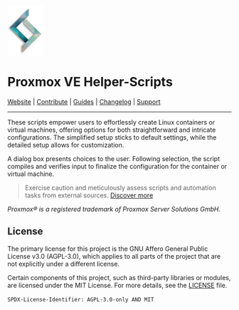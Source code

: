 ![Proxmox VE Helper-Scripts Logo](./misc/images/logo-81x112.png)

# Proxmox VE Helper-Scripts

[Website](#) | [Contribute](./.github/CONTRIBUTING.md) | [Guides](./USER_SUBMITTED_GUIDES.md) | [Changelog](./CHANGELOG.md) | [Support](#)

---

These scripts empower users to effortlessly create Linux containers or virtual machines, offering options for both straightforward and intricate configurations. The simplified setup sticks to default settings, while the detailed setup allows for customization.

A dialog box presents choices to the user. Following selection, the script compiles and verifies input to finalize the configuration for the container or virtual machine.

> Exercise caution and meticulously assess scripts and automation tasks from external sources. [Discover more](./CODE-AUDIT.md)

_Proxmox® is a registered trademark of Proxmox Server Solutions GmbH._



## License

The primary license for this project is the GNU Affero General Public License v3.0 (AGPL-3.0), which applies to all parts of the project that are not explicitly under a different license.

Certain components of this project, such as third-party libraries or modules, are licensed under the MIT License. For more details, see the <a href="./LICENSE">LICENSE</a> file.

`SPDX-License-Identifier: AGPL-3.0-only AND MIT`
